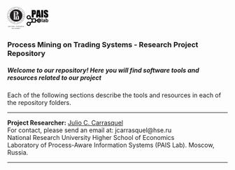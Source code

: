 <!DOCTYPE html>
<html>
<head>
<meta charset="UTF-8">
</head>
<body>
<p><img src="https://raw.githubusercontent.com/jcarrasquel/pais-trading-systems/master-2/misc/logo-hse.png" alt="PAIS" width="40" height="50"> <img src="https://raw.githubusercontent.com/jcarrasquel/pais-trading-systems/master-2/misc/logo-pais.png" alt="PAIS" width="50" height="50"></p>
<h3>Process Mining on Trading Systems - Research Project Repository</h3>
<h5><i>Welcome to our repository! Here you will find software tools and resources related to our project</i></h5>
Each of the following sections describe the tools and resources in each of the repository folders.<br>
<hr>
<b>Project Researcher:</b> <a href="https://www.hse.ru/en/staff/jcarrasquel">Julio C. Carrasquel</a><br>
For contact, please send an email at: jcarrasquel@hse.ru<br>
National Research University Higher School of Economics<br>
Laboratory of Process-Aware Information Systems (PAIS Lab). Moscow, Russia.
<hr>
</body>
  
</html> 
